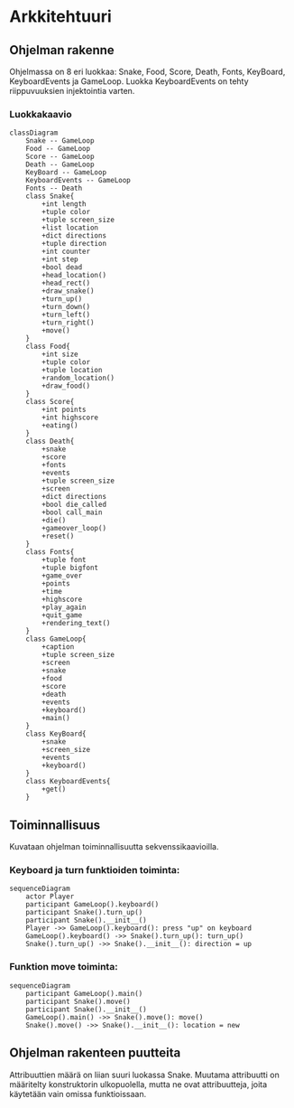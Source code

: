 # Arkkitehtuuri
## Ohjelman rakenne
Ohjelmassa on 8 eri luokkaa: Snake, Food, Score, Death, Fonts, KeyBoard, KeyboardEvents ja GameLoop. Luokka KeyboardEvents on tehty riippuvuuksien injektointia varten.
### Luokkakaavio

```mermaid
classDiagram
    Snake -- GameLoop
    Food -- GameLoop
    Score -- GameLoop
    Death -- GameLoop
    KeyBoard -- GameLoop
    KeyboardEvents -- GameLoop
    Fonts -- Death
    class Snake{
        +int length
        +tuple color
        +tuple screen_size
        +list location
        +dict directions
        +tuple direction
        +int counter
        +int step
        +bool dead
        +head_location()
        +head_rect()
        +draw_snake()
        +turn_up()
        +turn_down()
        +turn_left()
        +turn_right()
        +move()
    }
    class Food{
        +int size
        +tuple color
        +tuple location
        +random_location()
        +draw_food()
    }
    class Score{
        +int points
        +int highscore
        +eating()
    }
    class Death{
        +snake
        +score
        +fonts
        +events
        +tuple screen_size
        +screen
        +dict directions
        +bool die_called
        +bool call_main
        +die()
        +gameover_loop()
        +reset()
    }
    class Fonts{
        +tuple font
        +tuple bigfont
        +game_over
        +points
        +time
        +highscore
        +play_again
        +quit_game
        +rendering_text()
    }
    class GameLoop{
        +caption
        +tuple screen_size
        +screen
        +snake
        +food
        +score
        +death
        +events
        +keyboard()
        +main()
    }
    class KeyBoard{
        +snake
        +screen_size
        +events
        +keyboard()
    }
    class KeyboardEvents{
        +get()
    }
```

## Toiminnallisuus
Kuvataan ohjelman toiminnallisuutta sekvenssikaavioilla.
### Keyboard ja turn funktioiden toiminta:

```mermaid
sequenceDiagram
    actor Player
    participant GameLoop().keyboard()
    participant Snake().turn_up()
    participant Snake().__init__()
    Player ->> GameLoop().keyboard(): press "up" on keyboard
    GameLoop().keyboard() ->> Snake().turn_up(): turn_up()
    Snake().turn_up() ->> Snake().__init__(): direction = up
```

### Funktion move toiminta:

```mermaid
sequenceDiagram
    participant GameLoop().main()
    participant Snake().move()
    participant Snake().__init__()
    GameLoop().main() ->> Snake().move(): move()
    Snake().move() ->> Snake().__init__(): location = new
```

## Ohjelman rakenteen puutteita
Attribuuttien määrä on liian suuri luokassa Snake. Muutama attribuutti on määritelty konstruktorin ulkopuolella, mutta ne ovat attribuutteja, joita käytetään vain omissa funktioissaan.
